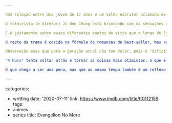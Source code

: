 ```yaml
---

Uma relação entre uma jovem de 17 anos e um velho escritor aclamado de 70 anos é o tema deste drama que começa lúdico, se desenvolve com uma temática ambiciosa com uma crítica de nossa geração, e termina com um inesperado thriller. Ele é longo demais quando na verdade está apenas inacabado.

O roteirista (e diretor) Ji Woo Chung está brincando com as sensações que giram em torno do mundo do romance e da poesia, pois desde que a lolita Han Eun-gyo (Go-eun Kim) aparece se balançando na cadeira do velho homem tudo lembra o literário, a ficção. E a poesia. Ela está desenvolvida na prosa, pois são os diálogos de Lee Juk-Yo (Hae-il Park), o escritor aposentado, que através da poesia representam a conexão que este faz com a intrometida jovem, através do uso da figura de um lápis para significar diferentes pontos de vista para a mesma coisa. E quando isso nos remete à leitura que o aprendiz Seo Ji-woo (Mu-Yeol Kim) faz durante o lançamento de seu primeiro livro e best-seller, não é difícil perceber que enquanto a garota está tentando descobrir um mundo novo através dos olhos do velho, o jovem escritor de sucesso, enquanto ajuda o mestre nos afazeres do lar, se aproveita para sugar o que ele tem a oferecer de suas décadas de aprendizado. E, por que não dizer, parasitar?

E é justamente sobre esses diferentes pontos de vista que o longa de Ji Woo Chung orbita. Criando tensão através do imaginário do velho, que enxerga detalhes da vida que havia esquecido até conhecer a juventude "fresca" novamente -- e que Ji Woo Chung representa através de belos detalhe de cada elemento em cena, como sua visão debaixo das cobertas. A melhor sequência do longa se encontra bem no começo, quando Eugyo de fato vira inspiração para que o velho volte a compor um conto em prosa. É uma montagem inspiradíssima, que começa inocentemente e vai se desenvolvendo através de um sonho e volta para a realidade, entregando toda a informação para o espectador apenas de maneira visual, sem qualquer diálogo expositivo.

O resto da trama é cozida na fórmula de romances de best-seller, mas aqui e ali vemos o filme tentando delinear alguma crítica construtiva a respeito de como a geração anterior tinha um valor que hoje é traduzida apenas em fama e sucesso, e como criações artísticas estão perdendo sua conexão com a realidade -- nem que seja uma realidade inventada -- e como a automatização de resultados em um mecanismo complexo, mas previsível (leia: engenharia) entrega o resultado mais eficaz e mais vazio de todos, pois é apenas uma réplica da réplica da réplica. "Todos os espelhos são iguais", diz o engenheiro que se tornou um escritor de sucesso. Apenas o olhar do velho e habilidosíssimo Hae-il Park é capaz de expressar a indignação em torno do que vê, não na forma de revolta, mas de uma desilusão melancólica, quase depressiva, mas ainda disposta a observar o mundo em sua volta, custe o que custar.

Observação essa que para a geração atual não tem valor, pois é "difícil demais" em um mundo que já te entrega tudo pronto através dos milagres da tecnologia. O que importa mesmo é o reconhecimento por algo, não importando se esse algo é legitimamente fruto de seu intelecto ou apenas resultado de uma ambição desmedida, que atravessa tudo em alta velocidade, não se importando em quantos idosos ou reflexões únicas são atropelados no caminho.

"A Musa" tenta voltar atrás e tornar as coisas mais otimistas, o que é um erro grave para uma produção tão próxima de entregar o máximo de valor em uma obra do gênero: a análise profunda de uma geração através de um trio amoroso de criador, criatura e parasita. O filme começa a se divertir com a ideia de thriller nos minutos finais, e embora tenha sua "licença poética", ele acaba voltando atrás em suas ambições tão bem colocadas no filme do meio.

O que chega a ser uma pena, mas que ao mesmo tempo também é um reflexo do que essa geração espera também da sétima arte: respostas simples, prontas e fáceis de digerir. Qualquer coisa diferente disso irá dar sono, será difícil demais e tratá à tona justamente a crítica que o filme faz.

---
```

categories:
- writting
date: '2020-07-11'
link: https://www.imdb.com/title/tt0112159
tags:
- animes
- series
title: Evangelion No More
